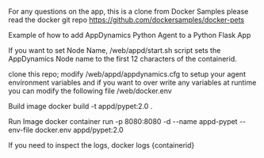 For any questions on the app, this is a clone from Docker Samples please read the docker git repo
https://github.com/dockersamples/docker-pets

Example of how to add AppDynamics Python Agent to a Python Flask App

If you want to set Node Name, /web/appd/start.sh script sets the AppDynamics Node name to the first 12 characters of the containerid.  

clone this repo; modify /web/appd/appdynamics.cfg to setup your agent environment variables and if you want to over write any variables at runtime you can modify the following file /web/docker.env

Build image docker build -t appd/pypet:2.0 .

Run Image docker container run -p 8080:8080 -d --name appd-pypet --env-file docker.env appd/pypet:2.0

If you need to inspect the logs, docker logs {containerid}
